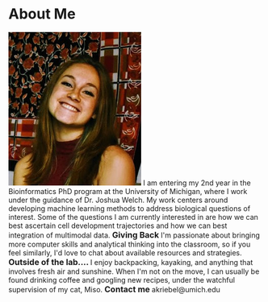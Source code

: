 # About Me
<img src="linkedin%20(3).JPG" alt="hi" class="center"/>
I am entering my 2nd year in the Bioinformatics PhD program at the University of Michigan, where I work under the guidance of Dr. Joshua Welch. My work centers around developing machine learning methods to address biological questions of interest. Some of the questions I am currently interested in are how we can best ascertain cell development trajectories and how we can best integration of multimodal data. 


 <html>
  <font size=3> <b> Giving Back </b> </font>
I'm passionate about bringing more computer skills and analytical thinking into the classroom, so if you feel similarly, I'd love to chat about available resources and strategies. 
<font size=3> <b> Outside of the lab.... </b> </font>
I enjoy backpacking, kayaking, and anything that involves fresh air and sunshine. When I'm not on the move, I can usually be found drinking coffee and googling new recipes, under the watchful supervision of my cat, Miso.
<font size=3> <b> Contact me </b> </font>
akriebel@umich.edu
</html>
